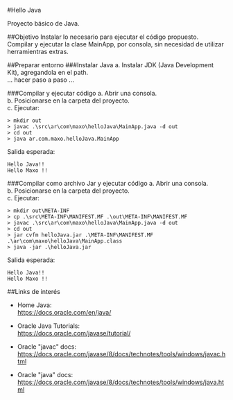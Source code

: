 #Hello Java

Proyecto básico de Java.

##Objetivo
Instalar lo necesario para ejecutar el código propuesto. Compilar y ejecutar la clase MainApp, por consola, sin necesidad de utilizar herramientras extras.

##Preparar entorno
###Instalar Java
a. Instalar JDK (Java Development Kit), agregandola en el path. <br/>
... hacer paso a paso ...


###Compilar y ejecutar código
a. Abrir una consola. <br/>
b. Posicionarse en la carpeta del proyecto. <br/>
c. Ejecutar: <br/>
```
> mkdir out
> javac .\src\ar\com\maxo\helloJava\MainApp.java -d out
> cd out
> java ar.com.maxo.helloJava.MainApp
```

Salida esperada:
```
Hello Java!!
Hello Maxo !!
```

###Compilar como archivo Jar y ejecutar código
a. Abrir una consola. <br/>
b. Posicionarse en la carpeta del proyecto. <br/>
c. Ejecutar: <br/>
```
> mkdir out\META-INF
> cp .\src\META-INF\MANIFEST.MF .\out\META-INF\MANIFEST.MF
> javac .\src\ar\com\maxo\helloJava\MainApp.java -d out
> cd out
> jar cvfm helloJava.jar .\META-INF\MANIFEST.MF .\ar\com\maxo\helloJava\MainApp.class
> java -jar .\helloJava.jar
```

Salida esperada:
```
Hello Java!!
Hello Maxo !!
```

##Links de interés
* Home Java: <br/> https://docs.oracle.com/en/java/

* Oracle Java Tutorials: <br/> https://docs.oracle.com/javase/tutorial/

* Oracle "javac" docs: <br/> https://docs.oracle.com/javase/8/docs/technotes/tools/windows/javac.html 

* Oracle "java" docs: <br/> https://docs.oracle.com/javase/8/docs/technotes/tools/windows/java.html

